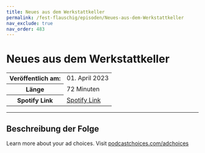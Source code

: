 ```yaml
---
title: Neues aus dem Werkstattkeller
permalink: /fest-flauschig/episoden/Neues-aus-dem-Werkstattkeller
nav_exclude: true
nav_order: 483
---
```


# Neues aus dem Werkstattkeller
<table class="resp-table dcf-table dcf-table-responsive dcf-table-bordered dcf-table-striped dcf-w-100%">
                    <tbody>
                        <tr>
                            <th scope="row">Veröffentlich am:</th>
                            <td data-label="Veröffentlich am:">01. April 2023</td>
                        </tr>
                        <tr>
                            <th scope="row">Länge </th>
                            <td data-label="Länge ">72 Minuten</td>
                        </tr><tr>
                                <th scope="row">Spotify Link</th>
                                <td data-label="Spotify Link"><a href="https://open.spotify.com/episode/27XqQxM2prrcOtdW9kRcTg">Spotify Link</a></td>
                            </tr></tbody>
                </table>

***

## Beschreibung der Folge

<div>
<p> </p><p>Learn more about your ad choices. Visit <a href="https://podcastchoices.com/adchoices" rel="nofollow">podcastchoices.com/adchoices</a></p>  
</div>

